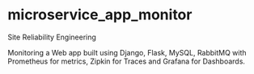 # microservice_app_monitor

Site Reliability Engineering 

Monitoring a Web app built using Django, Flask, MySQL, RabbitMQ with Prometheus for metrics, Zipkin for Traces and Grafana for Dashboards.
